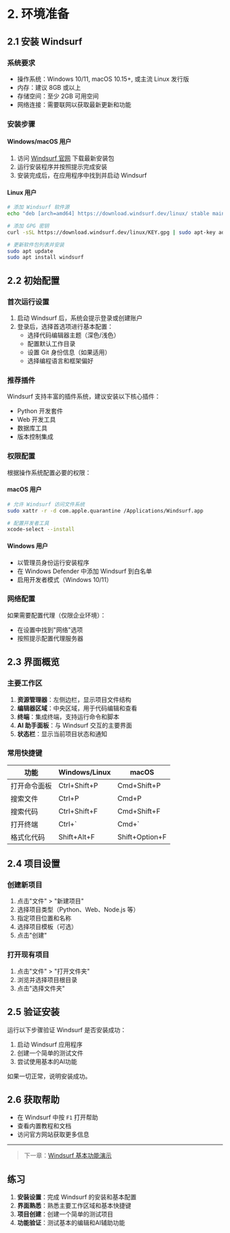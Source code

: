 # 2. 环境准备

## 2.1 安装 Windsurf

### 系统要求
- 操作系统：Windows 10/11, macOS 10.15+, 或主流 Linux 发行版
- 内存：建议 8GB 或以上
- 存储空间：至少 2GB 可用空间
- 网络连接：需要联网以获取最新更新和功能

### 安装步骤

#### Windows/macOS 用户
1. 访问 [Windsurf 官网](https://windsurf.dev) 下载最新安装包
2. 运行安装程序并按照提示完成安装
3. 安装完成后，在应用程序中找到并启动 Windsurf

#### Linux 用户
```bash
# 添加 Windsurf 软件源
echo "deb [arch=amd64] https://download.windsurf.dev/linux/ stable main" | sudo tee /etc/apt/sources.list.d/windsurf.list

# 添加 GPG 密钥
curl -sSL https://download.windsurf.dev/linux/KEY.gpg | sudo apt-key add -

# 更新软件包列表并安装
sudo apt update
sudo apt install windsurf
```

## 2.2 初始配置

### 首次运行设置
1. 启动 Windsurf 后，系统会提示登录或创建账户
2. 登录后，选择首选项进行基本配置：
   - 选择代码编辑器主题（深色/浅色）
   - 配置默认工作目录
   - 设置 Git 身份信息（如果适用）
   - 选择编程语言和框架偏好

### 推荐插件
Windsurf 支持丰富的插件系统，建议安装以下核心插件：
- Python 开发套件
- Web 开发工具
- 数据库工具
- 版本控制集成

### 权限配置
根据操作系统配置必要的权限：

#### macOS 用户
```bash
# 允许 Windsurf 访问文件系统
sudo xattr -r -d com.apple.quarantine /Applications/Windsurf.app

# 配置开发者工具
xcode-select --install
```

#### Windows 用户
- 以管理员身份运行安装程序
- 在 Windows Defender 中添加 Windsurf 到白名单
- 启用开发者模式（Windows 10/11）

### 网络配置
如果需要配置代理（仅限企业环境）：
- 在设置中找到"网络"选项
- 按照提示配置代理服务器

## 2.3 界面概览

### 主要工作区
1. **资源管理器**：左侧边栏，显示项目文件结构
2. **编辑器区域**：中央区域，用于代码编辑和查看
3. **终端**：集成终端，支持运行命令和脚本
4. **AI 助手面板**：与 Windsurf 交互的主要界面
5. **状态栏**：显示当前项目状态和通知

### 常用快捷键
| 功能 | Windows/Linux | macOS |
|------|---------------|-------|
| 打开命令面板 | Ctrl+Shift+P | Cmd+Shift+P |
| 搜索文件 | Ctrl+P | Cmd+P |
| 搜索代码 | Ctrl+Shift+F | Cmd+Shift+F |
| 打开终端 | Ctrl+` | Cmd+` |
| 格式化代码 | Shift+Alt+F | Shift+Option+F |

## 2.4 项目设置

### 创建新项目
1. 点击"文件" > "新建项目"
2. 选择项目类型（Python、Web、Node.js 等）
3. 指定项目位置和名称
4. 选择项目模板（可选）
5. 点击"创建"

### 打开现有项目
1. 点击"文件" > "打开文件夹"
2. 浏览并选择项目根目录
3. 点击"选择文件夹"

## 2.5 验证安装

运行以下步骤验证 Windsurf 是否安装成功：

1. 启动 Windsurf 应用程序
2. 创建一个简单的测试文件
3. 尝试使用基本的AI功能

如果一切正常，说明安装成功。

## 2.6 获取帮助

- 在 Windsurf 中按 `F1` 打开帮助
- 查看内置教程和文档
- 访问官方网站获取更多信息

---

> 下一章：[Windsurf 基本功能演示](./3-Windsurf基本功能演示.md)

## 练习

1. **安装设置**：完成 Windsurf 的安装和基本配置
2. **界面熟悉**：熟悉主要工作区域和基本快捷键
3. **项目创建**：创建一个简单的测试项目
4. **功能验证**：测试基本的编辑和AI辅助功能
